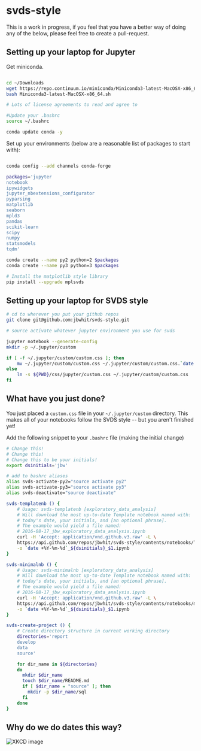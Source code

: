 # svds-style

This is a work in progress, if you feel that you have a better way of doing any of the below, please feel free to create a pull-request. 

## Setting up your laptop for Jupyter

Get miniconda.

```bash

cd ~/Downloads
wget https://repo.continuum.io/miniconda/Miniconda3-latest-MacOSX-x86_64.sh
bash Miniconda3-latest-MacOSX-x86_64.sh

# Lots of license agreements to read and agree to

#Update your .bashrc
source ~/.bashrc

conda update conda -y
```

Set up your environments (below are a reasonable list of packages to start with):

```bash

conda config --add channels conda-forge

packages='jupyter
notebook
ipywidgets
jupyter_nbextensions_configurator
pyparsing
matplotlib
seaborn
mpld3
pandas
scikit-learn
scipy
numpy
statsmodels
tqdm'

conda create --name py2 python=2 $packages
conda create --name py3 python=3 $packages

# Install the matplotlib style library
pip install --upgrade mplsvds

```

## Setting up your laptop for SVDS style

```bash
# cd to wherever you put your github repos
git clone git@github.com:jbwhit/svds-style.git

# source activate whatever jupyter environment you use for svds

jupyter notebook --generate-config
mkdir -p ~/.jupyter/custom

if [ -f ~/.jupyter/custom/custom.css ]; then
    mv ~/.jupyter/custom/custom.css ~/.jupyter/custom/custom.css.`date +%Y-%m-%d`
else
    ln -s ${PWD}/css/jupyter/custom.css ~/.jupyter/custom/custom.css
fi
```

## What have you just done?

You just placed a `custom.css` file in your `~/.jupyter/custom` directory. This makes all of your notebooks follow the SVDS style -- but you aren't finished yet! 

Add the following snippet to your `.bashrc` file (making the initial change)

```bash
# Change this!
# Change this!
# Change this to be your initials!
export dsinitials='jbw'

# add to bashrc aliases
alias svds-activate-py2="source activate py2"
alias svds-activate-py3="source activate py3"
alias svds-deactivate="source deactivate"

svds-templatenb () {
    # Usage: svds-templatenb [exploratory_data_analysis]
    # Will download the most up-to-date Template notebook named with:
    # today's date, your initials, and [an optional phrase].
    # The example would yield a file named: 
    # 2016-08-17_jbw_exploratory_data_analysis.ipynb
    curl -H 'Accept: application/vnd.github.v3.raw' -L \
    https://api.github.com/repos/jbwhit/svds-style/contents/notebooks/Template-Python.ipynb \
    -o `date +%Y-%m-%d`_${dsinitials}_$1.ipynb
}

svds-minimalnb () {
    # Usage: svds-minimalnb [exploratory_data_analysis]
    # Will download the most up-to-date Template notebook named with:
    # today's date, your initials, and [an optional phrase].
    # The example would yield a file named: 
    # 2016-08-17_jbw_exploratory_data_analysis.ipynb
    curl -H 'Accept: application/vnd.github.v3.raw' -L \
    https://api.github.com/repos/jbwhit/svds-style/contents/notebooks/minimal-python.ipynb \
    -o `date +%Y-%m-%d`_${dsinitials}_$1.ipynb
} 

svds-create-project () {
    # Create directory structure in current working directory
    directories='report
    develop
    data
    source'

    for dir_name in ${directories}
    do
      mkdir $dir_name
      touch $dir_name/README.md
      if [ $dir_name = "source" ]; then
        mkdir -p $dir_name/sql
      fi
    done
}
```

## Why do we do dates this way?

![XKCD image](http://imgs.xkcd.com/comics/iso_8601.png)



